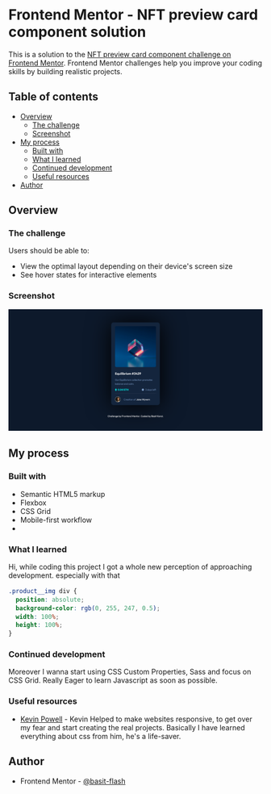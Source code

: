# Frontend Mentor - NFT preview card component solution

This is a solution to the [NFT preview card component challenge on Frontend Mentor](https://www.frontendmentor.io/challenges/nft-preview-card-component-SbdUL_w0U). Frontend Mentor challenges help you improve your coding skills by building realistic projects.

## Table of contents

- [Overview](#overview)
  - [The challenge](#the-challenge)
  - [Screenshot](#screenshot)
- [My process](#my-process)
  - [Built with](#built-with)
  - [What I learned](#what-i-learned)
  - [Continued development](#continued-development)
  - [Useful resources](#useful-resources)
- [Author](#author)

## Overview

### The challenge

Users should be able to:

- View the optimal layout depending on their device's screen size
- See hover states for interactive elements

### Screenshot

![](./images/What%20I%20made.png)

## My process
### Built with

- Semantic HTML5 markup
- Flexbox
- CSS Grid
- Mobile-first workflow
- 
### What I learned

Hi, while coding this project I got a whole new perception of approaching development.
especially with that
```css
.product__img div {
  position: absolute;
  background-color: rgb(0, 255, 247, 0.5);
  width: 100%;
  height: 100%;
}
```
### Continued development
Moreover I wanna start using CSS Custom Properties, Sass and focus on CSS Grid.
Really Eager to learn Javascript as soon as possible.

### Useful resources

- [Kevin Powell](https://www.youtube.com/@KevinPowell) - Kevin Helped to make websites responsive, to get over my fear and start creating the real projects. Basically I have learned everything about css from him, he's a life-saver.

## Author
- Frontend Mentor - [@basit-flash](https://www.frontendmentor.io/profile/basit-flash)

